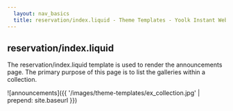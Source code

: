 ```yaml
---
  layout: nav_basics
  title: reservation/index.liquid - Theme Templates - Yoolk Instant Website Themes
---
```


<h2 class="section-title">reservation/index.liquid</h2>

The reservation/index.liquid template is used to render the announcements page. The primary purpose of this page is to list the galleries within a collection.

![announcements]({{ '/images/theme-templates/ex_collection.jpg' | prepend: site.baseurl }})
